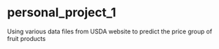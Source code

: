 # personal_project_1
Using various data files from USDA website to predict the price group of fruit products
